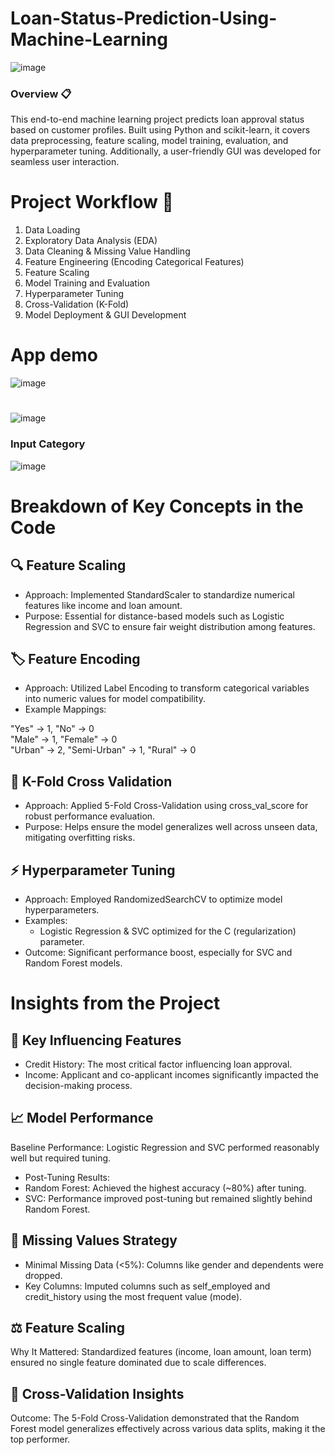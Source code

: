 # Loan-Status-Prediction-Using-Machine-Learning
![image](https://github.com/user-attachments/assets/75800798-e2d6-4e76-abc0-0827d5ef28e0)


### Overview 📋
This end-to-end machine learning project predicts loan approval status based on customer profiles. Built using Python and scikit-learn, it covers data preprocessing, feature scaling, model training, evaluation, and hyperparameter tuning. Additionally, a user-friendly GUI was developed for seamless user interaction.

# Project Workflow 🔧
1. Data Loading  
2. Exploratory Data Analysis (EDA)  
3. Data Cleaning & Missing Value Handling  
4. Feature Engineering (Encoding Categorical Features)  
5. Feature Scaling  
6. Model Training and Evaluation  
7. Hyperparameter Tuning  
8. Cross-Validation (K-Fold)  
9. Model Deployment & GUI Development

# App demo 
![image](https://github.com/user-attachments/assets/c1f7f706-5703-471e-9539-d34a0d575c95)  
#
![image](https://github.com/user-attachments/assets/c79197f0-4ecc-46f8-8e85-1dc2618c92dd)


### Input Category   
![image](https://github.com/user-attachments/assets/1d851b4c-3f62-4379-be69-d625ed9e34b0)



# Breakdown of Key Concepts in the Code
## 🔍 Feature Scaling  
- Approach: Implemented StandardScaler to standardize numerical features like income and loan amount.  
- Purpose: Essential for distance-based models such as Logistic Regression and SVC to ensure fair weight distribution among features.  
  
## 🏷️ Feature Encoding
- Approach: Utilized Label Encoding to transform categorical variables into numeric values for model compatibility.  
- Example Mappings:
  
"Yes" → 1, "No" → 0  
"Male" → 1, "Female" → 0  
"Urban" → 2, "Semi-Urban" → 1, "Rural" → 0  

## 🧪 K-Fold Cross Validation
- Approach: Applied 5-Fold Cross-Validation using cross_val_score for robust performance evaluation.  
- Purpose: Helps ensure the model generalizes well across unseen data, mitigating overfitting risks.

## ⚡ Hyperparameter Tuning
- Approach: Employed RandomizedSearchCV to optimize model hyperparameters.  
- Examples:  
  - Logistic Regression & SVC optimized for the C (regularization) parameter.  
- Outcome: Significant performance boost, especially for SVC and Random Forest models.

# Insights from the Project
## 🌟 Key Influencing Features  
- Credit History: The most critical factor influencing loan approval.  
- Income: Applicant and co-applicant incomes significantly impacted the decision-making process.  

## 📈 Model Performance  
Baseline Performance: Logistic Regression and SVC performed reasonably well but required tuning.  
- Post-Tuning Results:  
- Random Forest: Achieved the highest accuracy (~80%) after tuning.  
- SVC: Performance improved post-tuning but remained slightly behind Random Forest.

## 🧹 Missing Values Strategy
- Minimal Missing Data (<5%): Columns like gender and dependents were dropped.  
- Key Columns: Imputed columns such as self_employed and credit_history using the most frequent value (mode).

## ⚖️ Feature Scaling
Why It Mattered: Standardized features (income, loan amount, loan term) ensured no single feature dominated due to scale differences.

## 🔄 Cross-Validation Insights
Outcome: The 5-Fold Cross-Validation demonstrated that the Random Forest model generalizes effectively across various data splits, making it the top performer.






